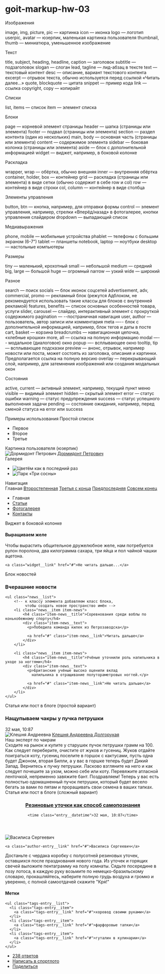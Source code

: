# goit-markup-hw-03

Изображения

image, img, picture, pic — картинка
icon — иконка
logo — логотип
userpic, avatar — юзерпик, маленькая картинка пользователя
thumbnail, thumb — миниатюра, уменьшенное изображение

Текст

title, subject, heading, headline, caption — заголовок
subtitle — подзаголовок
slogan — слоган
lead, tagline — лид-абзац в тексте
text — текстовый контент
desc — описание, вариант текстового контента
excerpt — отрывок текста, обычно используется перед ссылкой «Читать далее...»
quote, blockquote — цитата
snippet — пример кода
link — ссылка
copyright, copy — копирайт

Списки

list, items — список
item — элемент списка

Блоки

page — корневой элемент страницы
header — шапка (страницы или элемента)
footer — подвал (страницы или элемента)
section — раздел контента (один из нескольких)
main, body — основная часть (страницы или элемента)
content — содержимое элемента
sidebar — боковая колонка (страницы или элемента)
aside — блок с дополнительной информацией
widget — виджет, например, в боковой колонке

Раскладка

wrapper, wrap — обёртка, обычно внешняя
inner — внутренняя обёртка
container, holder, box — контейнер
grid — раскладка (страницы или элемента) в виде сетки (обычно содержит в себе row и col)
row — контейнер в виде строки
col, column — контейнер в виде столбца

Элементы управления

button, btn — кнопка, например, для отправки формы
control — элемент управления, например, стрелки «Вперёд/назад» в фотогалерее, кнопки управления слайдером
dropdown — выпадающий список

Медиавыражения

phone, mobile — мобильные устройства
phablet — телефоны с большим экраном (6-7")
tablet — планшеты
notebook, laptop — ноутбуки
desktop — настольные компьютеры

Размеры

tiny — маленький, крохотный
small — небольшой
medium — средний
big, large — большой
huge — огромный
narrow — узкий
wide — широкий

Разное

search — поиск
socials — блок иконок соцсетей
advertisement, adv, commercial, promo — рекламный блок (режутся Адблоком, не рекомендуется
использовать такие классы для блоков с внутренней рекламой)
features, benefits — список основных особенностей товара, услуги
slider, carousel — слайдер, интерактивный элемент с прокруткой содержимого
pagination — --постраничная навигация
user, author — пользователь, автор записи или комментария
meta —-- блок с дополнительной информацией, например, блок тегов и даты в посте
cart, basket — корзина
breadcrumbs — навигационная цепочка, «хлебные крошки»
more, all — ссылка на полную информацию
modal —-- модальное (диалоговое) окно
popup —- всплывающее окно
tooltip, tip — всплывающее подсказки
preview — анонс, отрывок, например новости или поста, может состоять из заголовка,
описания и картинки. Предполагается ссылка на полную версию
overlay — перекрывающий слой, например, для затемнения изображений или создания модальных
окон

Состояния

active, current — активный элемент, например, текущий пункт меню
visible — видимый элемент
hidden — скрытый элемент
error — статус ошибки
warning — статус предупреждения
success — статус успешного выполнения задачи
pending — состояние ожидания, например, перед сменой статуса на error или success

Примеры использования
Простой список

<ul class="list">
  <li class="item">Первое</li>
  <li class="item">Второе</li>
  <li class="item">Третье</li>
</ul>
Картинка пользователя (юзерпик)
<div class="user">
  <img class="user__img" src="userpic.png" alt="Дормидонт Петрович">
  <a class="user__link" href="#">Дормидонт Петрович</a>
</div>
Галерея
<div class="gallery">
  <ul class="gallery__list">
    <li class="gallery__item">
      <img class="gallery__img" src="flowers.jpg" alt="Цветём как в последний раз">
    </li>
    <li class="gallery__item">
      <img class="gallery__img" src="trees.jpg" alt="Парк «Три сосны»">
    </li>
  </ul>
</div>
Навигация
<nav class="nav">
  <a class="nav__link nav__link--active">Главная</a>
  <a class="nav__link" href="#">Второстепенная</a>
  <a class="nav__link" href="#">Третья с конца</a>
  <a class="nav__link" href="#">Предпоследняя</a>
  <a class="nav__link" href="#">Совсем конец</a>
</nav>
<nav class="nav">
  <ul class="nav__list">
    <li class="nav__item nav__item--current">
      <a class="nav__link">Главная</a>
    </li>
    <li class="nav__item">
      <a class="nav__link" href="#">Статьи</a>
    </li>
    <li class="nav__item">
      <a class="nav__link" href="#">Фотогалерея</a>
    </li>
    <li class="nav__item">
      <a class="nav__link" href="#">Контакты</a>
    </li>
  </ul>
</nav>
Виджет в боковой колонке
<div class="widget">
  <h4 class="widget__title">Выращиваем желе</h4>

  <div class="widget__content">
    <p>Чтобы вырастить общительное дружелюбное желе,
    нам потребуется рулон поролона, два килограмма сахара,
    три яйца и пол чайной чашки ацетона.</p>

    <a class="widget__link" href="#">Не читать дальше...</a>

  </div>
</div>
Блок новостей
<div class="news">
    <h3 class="news__title">Вчерашние новости</h3>

    <ul class="news__list">
        <!-- к классу элемента добавляем класс блока,
             чтобы создать новое пространство имён -->
        <li class="news__item item-news">
            <h4 class="item-news__title">Соревнования среди воблы по конькобежному спорту</h4>
            <div class="item-news__text">
              <p>Победила команда килек из Петрозаводска</p>

              <a href="#" class="item-news__link">Читать дальше</a>
            </div>
        </li>

        <li class="news__item item-news">
            <h4 class="item-news__title">Учёные уточнили роль напильника в уходе за ногтями</h4>
            <div class="item-news__text">
              <p>Британские учёные высоко оценили вклад
                напильника в отращивание полутораметровых ногтей.</p>

              <a href="#" class="item-news__link">Не читать дальше</a>
            </div>
        </li>
    </ul>

</div>
Статья или пост в блоге (простой вариант)
<article class="article">
  <h3 class="article__title">Нащупываем чакры у пучка петрушки</h3>
  <time class="article__datetime">32 мая, 10:87</time>

  <div class="article__author author-article">
    <img class="author-article__img" src="userpic.png" alt="Клешня Андреевна">
    <a class="author-article__link" href="#">Клешня Андреевна Долгорукая</a>
    <div class="author-article__desc">Наш эксперт по чакрам</div>
  </div>

  <div class="article__content">
    Сходите на рынок и купите у старушек пучок петрушки грамм на 100.
    Как следует переберите, очистите от жуков и гусениц. Жуков отдайте поиграться
    коту, гусениц поселите в горшок с кактусами, пусть одна будет Джоном,
    вторая Билли, а у вас в горшке теперь будет Дикий Запад. Вернитесь
    к пучку петрушки. Ласково взгляните на него и как следует почешите
    за ухом, можно себе или коту. Перевяжите атласной ленточкой,
    непременно завяжите бант. Поздравляем! Теперь у вас есть полностью
    одомашненный пучок петрушки, который будет весело бегать за вами
    по пятам и проращивать свои семена в ваших тапках.
  </div>
</article>
Статья или пост в блоге (сложный вариант)
<article class="entry">
  <header class="entry__header">
    <h3 class="entry__title title-entry">
      <a class="title-entry__link" href="#">Резиновые уточки как способ самопознания</a>
    </h3>

    <time class="entry__datetime">32 мая, 10:87</time>

  </header>

  <div class="entry__author author-entry">
    <img class="author-entry__img" src="userpic.png" alt="Василиса Сергеевич">

    <a class="author-entry__link" href="#">Василиса Сергеевич</a>

  </div>

  <div class="entry__content">
    Достаньте с чердака коробку с полусотней резиновых уточек,
    оставшихся после празднования нового года. Из уточек
    и горящих свечей выложите пентаграмму на полу комнаты.
    Сядьте посередине в позу лотоса, в каждую руку возьмите
    по немецко-бразильскому словарю, прокашляйтесь, наберите
    полную грудь воздуха и громко и уверенно,
    с полной самоотдачей скажите "Кря!"
  </div>

  <div class="entry__tags tags-entry">
    <h4 class="tags-entry__title">Метки</h4>

    <ul class="tags-entry__list">
      <li class="tags-entry__item">
        <a class="tags-entry__link" href="#">хоровод своими руками</a>
      </li>
      <li class="tags-entry__item">
        <a class="tags-entry__link" href="#">фарфоровые тапки</a>
      </li>
      <li class="tags-entry__item">
        <a class="tags-entry__link" href="#">гуталин в кулинарии</a>
      </li>
    </ul>

  </div>

  <div class="entry__actions actions-entry">
    <ul class="actions-entry__list">
      <li class="actions-entry__item actions-entry__item--read">
        <a class="actions-entry__link" href="#">238 ответов</a>
      </li>
      <li class="actions-entry__item actions-entry__item--write">
        <a class="actions-entry__link" href="#">Написать в спортлото</a>
      </li>
      <li class="actions-entry__item actions-entry__item--share">
        <a class="actions-entry__link" href="#">Поделиться</a>
      </li>
    </ul>
  </div>
</article>

